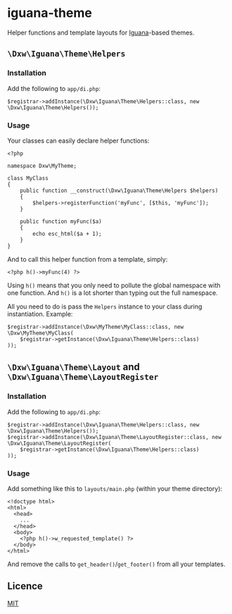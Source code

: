 # iguana-theme

Helper functions and template layouts for [Iguana](https://github.com/dxw/iguana)-based themes.

## `\Dxw\Iguana\Theme\Helpers`

### Installation

Add the following to `app/di.php`:

```
$registrar->addInstance(\Dxw\Iguana\Theme\Helpers::class, new \Dxw\Iguana\Theme\Helpers());
```

### Usage

Your classes can easily declare helper functions:

```
<?php

namespace Dxw\MyTheme;

class MyClass
{
    public function __construct(\Dxw\Iguana\Theme\Helpers $helpers)
    {
        $helpers->registerFunction('myFunc', [$this, 'myFunc']);
    }

    public function myFunc($a)
    {
        echo esc_html($a + 1);
    }
}
```

And to call this helper function from a template, simply:

```
<?php h()->myFunc(4) ?>
```

Using `h()` means that you only need to pollute the global namespace with one function. And `h()` is a lot shorter than typing out the full namespace.

All you need to do is pass the `Helpers` instance to your class during instantiation. Example:

```
$registrar->addInstance(\Dxw\MyTheme\MyClass::class, new \Dxw\MyTheme\MyClass(
    $registrar->getInstance(\Dxw\Iguana\Theme\Helpers::class)
));
```

## `\Dxw\Iguana\Theme\Layout` and `\Dxw\Iguana\Theme\LayoutRegister`

### Installation

Add the following to `app/di.php`:

```
$registrar->addInstance(\Dxw\Iguana\Theme\Helpers::class, new \Dxw\Iguana\Theme\Helpers());
$registrar->addInstance(\Dxw\Iguana\Theme\LayoutRegister::class, new \Dxw\Iguana\Theme\LayoutRegister(
    $registrar->getInstance(\Dxw\Iguana\Theme\Helpers::class)
));
```

### Usage

Add something like this to `layouts/main.php` (within your theme directory):

```
<!doctype html>
<html>
  <head>
    ...
  </head>
  <body>
    <?php h()->w_requested_template() ?>
  </body>
</html>
```

And remove the calls to `get_header()`/`get_footer()` from all your templates.

## Licence

[MIT](COPYING.md)
